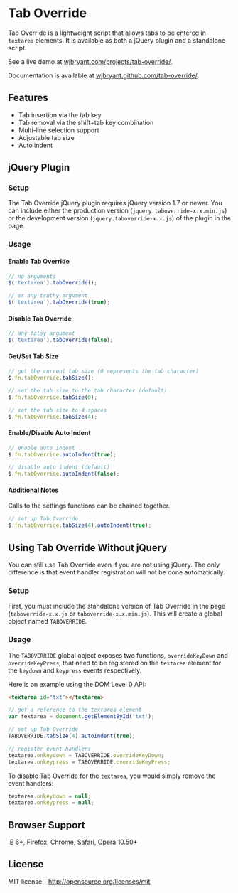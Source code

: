 # Tab Override

Tab Override is a lightweight script that allows tabs to be entered in
`textarea` elements. It is available as both a jQuery plugin and a standalone
script.

See a live demo at
[wjbryant.com/projects/tab-override/](http://wjbryant.com/projects/tab-override/ "Tab Override Demo").

Documentation is available at
[wjbryant.github.com/tab-override/](http://wjbryant.github.com/tab-override/ "Tab Override Documentation").

## Features

* Tab insertion via the tab key
* Tab removal via the shift+tab key combination
* Multi-line selection support
* Adjustable tab size
* Auto indent

## jQuery Plugin

### Setup

The Tab Override jQuery plugin requires jQuery version 1.7 or newer. You can
include either the production version (`jquery.taboverride-x.x.min.js`) or the
development version (`jquery.taboverride-x.x.js`) of the plugin in the page.

### Usage

#### Enable Tab Override

```javascript
// no arguments
$('textarea').tabOverride();

// or any truthy argument
$('textarea').tabOverride(true);
```

#### Disable Tab Override

```javascript
// any falsy argument
$('textarea').tabOverride(false);
```

#### Get/Set Tab Size

```javascript
// get the current tab size (0 represents the tab character)
$.fn.tabOverride.tabSize();

// set the tab size to the tab character (default)
$.fn.tabOverride.tabSize(0);

// set the tab size to 4 spaces
$.fn.tabOverride.tabSize(4);
```

#### Enable/Disable Auto Indent

```javascript
// enable auto indent
$.fn.tabOverride.autoIndent(true);

// disable auto indent (default)
$.fn.tabOverride.autoIndent(false);
```

#### Additional Notes

Calls to the settings functions can be chained together.

```javascript
// set up Tab Override
$.fn.tabOverride.tabSize(4).autoIndent(true);
```

## Using Tab Override Without jQuery

You can still use Tab Override even if you are not using jQuery. The only
difference is that event handler registration will not be done automatically.

### Setup

First, you must include the standalone version of Tab Override in the page
(`taboverride-x.x.js` or `taboverride-x.x.min.js`). This will create a global object
named `TABOVERRIDE`.

### Usage

The `TABOVERRIDE` global object exposes two functions, `overrideKeyDown` and
`overrideKeyPress`, that need to be registered on the `textarea` element for the
`keydown` and `keypress` events respectively.

Here is an example using the DOM Level 0 API:

```html
<textarea id="txt"></textarea>
```

```javascript
// get a reference to the textarea element
var textarea = document.getElementById('txt');

// set up Tab Override
TABOVERRIDE.tabSize(4).autoIndent(true);

// register event handlers
textarea.onkeydown = TABOVERRIDE.overrideKeyDown;
textarea.onkeypress = TABOVERRIDE.overrideKeyPress;
```

To disable Tab Override for the `textarea`, you would simply remove the event
handlers:

```javascript
textarea.onkeydown = null;
textarea.onkeypress = null;
```

## Browser Support

IE 6+, Firefox, Chrome, Safari, Opera 10.50+

## License

MIT license - http://opensource.org/licenses/mit